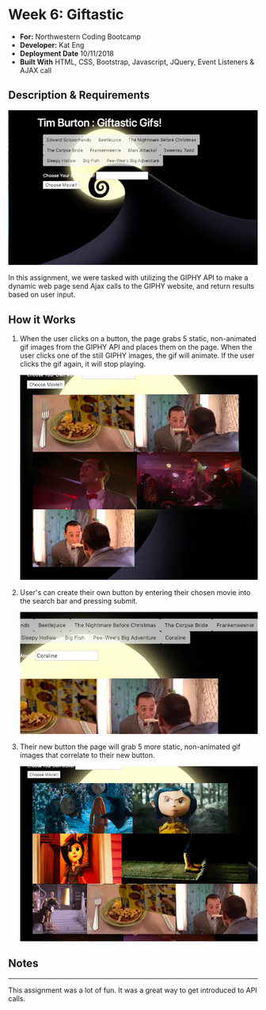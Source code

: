 # Week 6: Giftastic
- **For:** Northwestern Coding Bootcamp
- **Developer:** Kat Eng
- **Deployment Date** 10/11/2018
- **Built With** HTML, CSS, Bootstrap, Javascript, JQuery, Event Listeners & AJAX call


## Description & Requirements
   ![giftastic](/assets/img/giftastic.png)

In this assignment, we were tasked with utilizing the GIPHY API to make a dynamic web page send Ajax calls to the GIPHY website, and return results based on user input. 


## How it Works
 

1. When the user clicks on a button, the page grabs 5 static, non-animated gif images from the GIPHY API and places them on the page. When the user clicks one of the still GIPHY images, the gif will animate. If the user clicks the gif again, it will stop playing.

    ![train homework](/assets/img/populate-gifs.png)


2. User's can create their own button by entering their chosen movie into the search bar and pressing submit. 

    ![user adds a button](/assets/img/user_button.png)


3. Their new button the page will grab 5 more static, non-animated gif images that correlate to their new button. 

    ![New button](/assets/img/coraline.png)




   
        
## Notes
---
This assignment was a lot of fun. It was a great way to get introduced to API calls.










